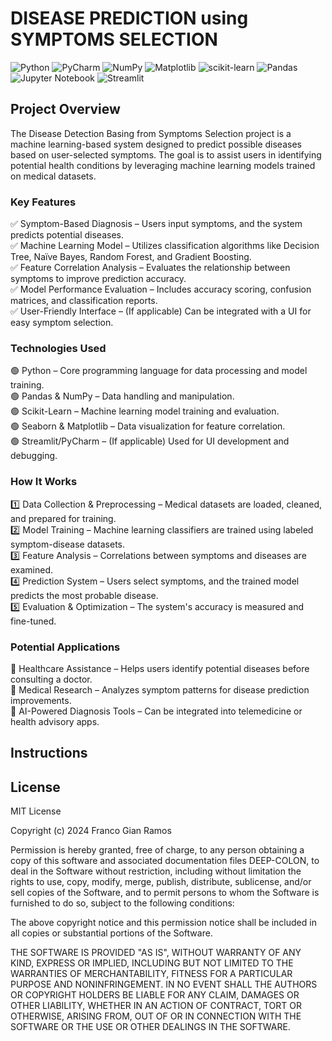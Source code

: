 # DISEASE PREDICTION using SYMPTOMS SELECTION

![Python](https://img.shields.io/badge/python-3670A0?style=for-the-badge&logo=python&logoColor=ffdd54)
![PyCharm](https://img.shields.io/badge/pycharm-143?style=for-the-badge&logo=pycharm&logoColor=black&color=black&labelColor=green)
![NumPy](https://img.shields.io/badge/numpy-%23013243.svg?style=for-the-badge&logo=numpy&logoColor=white)
![Matplotlib](https://img.shields.io/badge/Matplotlib-%23ffffff.svg?style=for-the-badge&logo=Matplotlib&logoColor=black)
![scikit-learn](https://img.shields.io/badge/scikit--learn-%23F7931E.svg?style=for-the-badge&logo=scikit-learn&logoColor=white)
![Pandas](https://img.shields.io/badge/pandas-%23150458.svg?style=for-the-badge&logo=pandas&logoColor=white)
![Jupyter Notebook](https://img.shields.io/badge/jupyter-%23FA0F00.svg?style=for-the-badge&logo=jupyter&logoColor=white)
![Streamlit](https://img.shields.io/badge/Streamlit-%23FE4B4B.svg?style=for-the-badge&logo=streamlit&logoColor=white)

## Project Overview
The Disease Detection Basing from Symptoms Selection project is a machine learning-based system designed to predict possible diseases based on user-selected symptoms. The goal is to assist users in identifying potential health conditions by leveraging machine learning models trained on medical datasets.

### Key Features
✅ Symptom-Based Diagnosis – Users input symptoms, and the system predicts potential diseases.<br />
✅ Machine Learning Model – Utilizes classification algorithms like Decision Tree, Naïve Bayes, Random Forest, and Gradient Boosting.<br />
✅ Feature Correlation Analysis – Evaluates the relationship between symptoms to improve prediction accuracy.<br />
✅ Model Performance Evaluation – Includes accuracy scoring, confusion matrices, and classification reports.<br />
✅ User-Friendly Interface – (If applicable) Can be integrated with a UI for easy symptom selection.<br />

### Technologies Used
🟢 Python – Core programming language for data processing and model training.<br />
🟢 Pandas & NumPy – Data handling and manipulation.<br />
🟢 Scikit-Learn – Machine learning model training and evaluation.<br />
🟢 Seaborn & Matplotlib – Data visualization for feature correlation.<br />
🟢 Streamlit/PyCharm – (If applicable) Used for UI development and debugging.<br />

### How It Works
1️⃣ Data Collection & Preprocessing – Medical datasets are loaded, cleaned, and prepared for training.<br />
2️⃣ Model Training – Machine learning classifiers are trained using labeled symptom-disease datasets.<br />
3️⃣ Feature Analysis – Correlations between symptoms and diseases are examined.<br />
4️⃣ Prediction System – Users select symptoms, and the trained model predicts the most probable disease.<br />
5️⃣ Evaluation & Optimization – The system's accuracy is measured and fine-tuned.<br />

### Potential Applications
📌 Healthcare Assistance – Helps users identify potential diseases before consulting a doctor.<br />
📌 Medical Research – Analyzes symptom patterns for disease prediction improvements.<br />
📌 AI-Powered Diagnosis Tools – Can be integrated into telemedicine or health advisory apps.<br />

## Instructions



## License

MIT License

Copyright (c) 2024 Franco Gian Ramos

Permission is hereby granted, free of charge, to any person obtaining a copy
of this software and associated documentation files DEEP-COLON, to deal
in the Software without restriction, including without limitation the rights
to use, copy, modify, merge, publish, distribute, sublicense, and/or sell
copies of the Software, and to permit persons to whom the Software is
furnished to do so, subject to the following conditions:

The above copyright notice and this permission notice shall be included in all
copies or substantial portions of the Software.

THE SOFTWARE IS PROVIDED "AS IS", WITHOUT WARRANTY OF ANY KIND, EXPRESS OR
IMPLIED, INCLUDING BUT NOT LIMITED TO THE WARRANTIES OF MERCHANTABILITY,
FITNESS FOR A PARTICULAR PURPOSE AND NONINFRINGEMENT. IN NO EVENT SHALL THE
AUTHORS OR COPYRIGHT HOLDERS BE LIABLE FOR ANY CLAIM, DAMAGES OR OTHER
LIABILITY, WHETHER IN AN ACTION OF CONTRACT, TORT OR OTHERWISE, ARISING FROM,
OUT OF OR IN CONNECTION WITH THE SOFTWARE OR THE USE OR OTHER DEALINGS IN THE
SOFTWARE.

